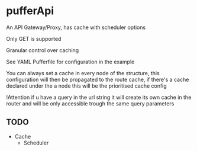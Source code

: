 # pufferApi
An API Gateway/Proxy, has cache with scheduler options

Only GET is supported

Granular control over caching

See YAML Pufferfile for configuration in the example

You can always set a cache in every node of the structure, this configuration will then be propagated 
to the route cache, if there's a cache declared under the a node this will be the prioritised cache config

!Attention if u have a query in the url string it will create its own cache in the router and will be only accessible trough
the same query parameters



## TODO
- Cache
  - Scheduler
